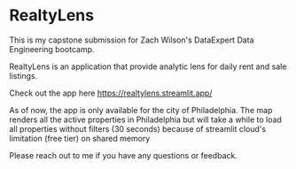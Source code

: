 # RealtyLens

This is my capstone submission for Zach Wilson's DataExpert Data Engineering bootcamp.

RealtyLens is an application that provide analytic lens for daily rent and sale listings.

Check out the app here https://realtylens.streamlit.app/

As of now, the app is only available for the city of Philadelphia.
The map renders all the active properties in Philadelphia but will take a while to load all properties without filters (30 seconds) because of streamlit cloud's limitation (free tier) on shared memory

Please reach out to me if you have any questions or feedback. 
